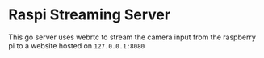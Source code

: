 # Raspi Streaming Server

This go server uses webrtc to stream the camera input from the raspberry pi to a website hosted on `127.0.0.1:8080`
